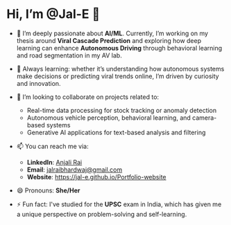 # Hi, I’m @Jal-E 👋

- 👀 I’m deeply passionate about **AI/ML**. Currently, I’m working on my thesis around **Viral Cascade Prediction** and exploring how deep learning can enhance **Autonomous Driving** through behavioral learning and road segmentation in my AV lab.

- 🌱 Always learning: whether it’s understanding how autonomous systems make decisions or predicting viral trends online, I’m driven by curiosity and innovation.

- 💞️ I’m looking to collaborate on projects related to:
  - Real-time data processing for stock tracking or anomaly detection
  - Autonomous vehicle perception, behavioral learning, and camera-based systems
  - Generative AI applications for text-based analysis and filtering

- 📫 You can reach me via:
  - **LinkedIn**: [Anjali Rai](https://www.linkedin.com/in/anjalirai0706/)
  - **Email**: jalraibhardwaj@gmail.com
  - **Website**: https://jal-e.github.io/Portfolio-website

- 😄 Pronouns: **She/Her**
- ⚡ Fun fact: I've studied for the **UPSC** exam in India, which has given me a unique perspective on problem-solving and self-learning.
